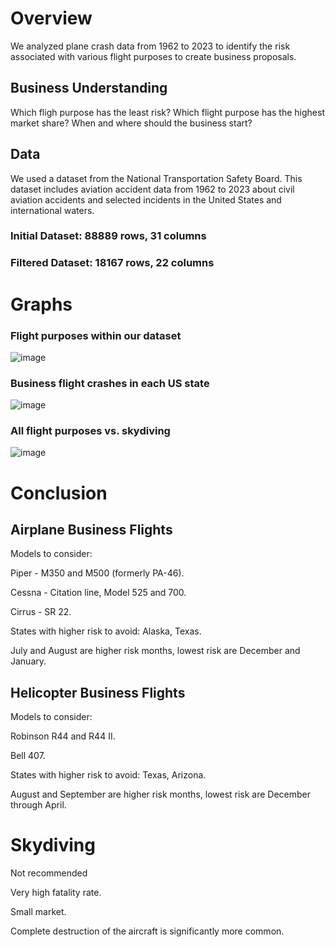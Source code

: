 
#    Overview
We analyzed plane crash data from 1962 to 2023 to identify
the risk associated with various flight purposes to create business proposals.
##    Business Understanding
Which fligh purpose has the least risk? 
Which flight purpose has the highest market share? 
When and where should the business start?

## Data
We used a dataset from the National Transportation Safety Board. 
This dataset includes aviation accident data from 1962 to 2023
about civil aviation accidents and selected incidents in the 
United States and international waters.

### Initial Dataset: 88889 rows, 31 columns
### Filtered Dataset: 18167 rows, 22 columns

# Graphs
### Flight purposes within our dataset
![image](https://github.com/Gfatouras/Project-1/assets/165408353/5f7d2a14-2645-484b-ad07-c3e57019c52f)
### Business flight crashes in each US state
![image](https://github.com/Gfatouras/Project-1/assets/165408353/20ad7cd1-d2ca-47de-b880-8edcdfae39ab)

### All flight purposes vs. skydiving
![image](https://github.com/Gfatouras/Project-1/assets/165408353/47120ee2-5a69-4e8c-9e50-b283d75877a5)


# Conclusion
## Airplane Business Flights
Models to consider:

Piper - M350 and M500 (formerly PA-46).

Cessna - Citation line, Model 525 and 700.

Cirrus - SR 22.

States with higher risk to avoid: Alaska, Texas.

July and August are higher risk months, lowest risk are December and January.
## Helicopter Business Flights
Models to consider:

Robinson R44 and R44 II.

Bell 407.

States with higher risk to avoid: Texas, Arizona.

August and September are higher risk months, lowest risk are December through April.
# Skydiving
Not recommended

Very high fatality rate.

Small market.

Complete destruction of the aircraft is significantly more common.

